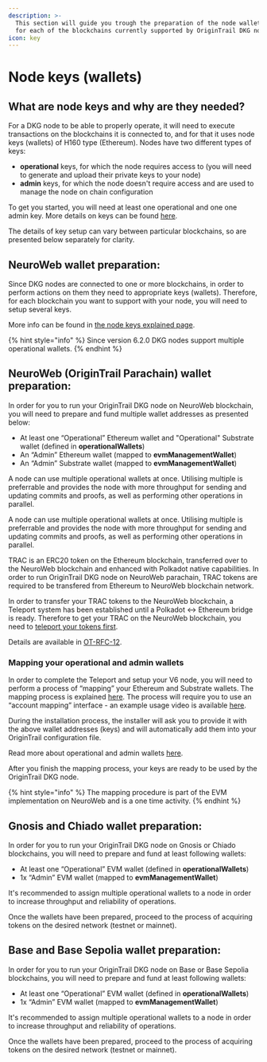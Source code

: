 ```yaml
---
description: >-
  This section will guide you trough the preparation of the node wallets (keys)
  for each of the blockchains currently supported by OriginTrail DKG node.
icon: key
---
```


# Node keys (wallets)

## What are node keys and why are they needed?

For a DKG node to be able to properly operate, it will need to execute transactions on the blockchains it is connected to, and for that it uses  node keys (wallets) of H160 type (Ethereum). Nodes have two different types of keys:

* **operational** keys, for which the node requires access to (you will need to generate and upload their private keys to your node)&#x20;
* **admin** keys, for which the node doesn't require access and are used to manage the node on chain configuration

To get you started, you will need at least one operational and one one admin key. More details on keys can be found [here](broken-reference).&#x20;

The details of key setup can vary between particular blockchains, so are presented below separately for clarity.

## NeuroWeb wallet preparation:

Since DKG nodes are connected to one or more blockchains, in order to perform actions on them they need to appropriate keys (wallets). Therefore, for each blockchain you want to support with your node, you will need to setup several keys.&#x20;

More info can be found in [the node keys explained page](broken-reference).

{% hint style="info" %}
Since version 6.2.0 DKG nodes support multiple operational wallets.
{% endhint %}

## NeuroWeb (OriginTrail Parachain) wallet preparation:

In order for you to run your OriginTrail DKG node on NeuroWeb blockchain, you will need to prepare and fund multiple wallet addresses as presented below:

* At least one “Operational” Ethereum wallet and "Operational" Substrate wallet (defined in **operationalWallets**)
* An “Admin” Ethereum wallet (mapped to **evmManagementWallet**)
* An “Admin” Substrate wallet (mapped to **evmManagementWallet**)

A node can use multiple operational wallets at once. Utilising multiple is preferrable and provides the node with more throughput for sending and updating commits and proofs, as well as performing other operations in parallel.

A node can use multiple operational wallets at once. Utilising multiple is preferrable and provides the node with more throughput for sending and updating commits and proofs, as well as performing other operations in parallel.

TRAC is an ERC20 token on the Ethereum blockchain, transferred over to the NeuroWeb blockchain and enhanced with Polkadot native capabilities. In order to run OriginTrail DKG node on NeuroWeb parachain, TRAC tokens are required to be transfered from Ethereum to NeuroWeb blockchain network.

In order to transfer your TRAC tokens to the NeuroWeb blockchain, a Teleport system has been established until a Polkadot <-> Ethereum bridge is ready. Therefore to get your TRAC on the NeuroWeb blockchain, you need to [teleport your tokens first](https://teleport.origintrail.io/).

Details are available in [OT-RFC-12](https://github.com/OriginTrail/OT-RFC-repository/blob/main/RFCs/OT-RFC-12%20OriginTrail%20Parachain%20TRAC%20bridges%20\(v2\).pdf).

### **Mapping your operational and admin wallets**

In order to complete the Teleport and setup your V6 node, you will need to perform a process of “mapping” your Ethereum and Substrate wallets. The mapping process is explained [here](https://docs.origintrail.io/blockchain-layer-1/origintrail-parachain/teleport-instructions). The process will require you to use an “account mapping” interface - an example usage video is available [here](https://www.youtube.com/watch?v=yltbdB1bpEA).

During the installation process, the installer will ask you to provide it with the above wallet addresses (keys) and will automatically add them into your OriginTrail configuration file.

Read more about operational and admin wallets [here](https://docs.origintrail.io/decentralized-knowledge-graph-layer-2/testnet-node-setup-instructions/node-keys).

After you finish the mapping process, your keys are ready to be used by the OriginTrail DKG node.

{% hint style="info" %}
The mapping procedure is part of the EVM implementation on NeuroWeb and is a one time activity.
{% endhint %}

## Gnosis and Chiado wallet preparation:

In order for you to run your OriginTrail DKG node on Gnosis or Chiado blockchains, you will need to prepare and fund at least following wallets:

* At least one “Operational” EVM wallet (defined in **operationalWallets**)
* 1x “Admin” EVM wallet (mapped to **evmManagementWallet**)

It's recommended to assign multiple operational wallets to a node in order to increase throughput and reliability of operations.

Once the wallets have been prepared, proceed to the process of acquiring tokens on the desired network (testnet or mainnet).&#x20;



## Base and Base Sepolia wallet preparation:

In order for you to run your OriginTrail DKG node on Base or Base Sepolia blockchains, you will need to prepare and fund at least following wallets:

* At least one “Operational” EVM wallet (defined in **operationalWallets**)
* 1x “Admin” EVM wallet (mapped to **evmManagementWallet**)

It's recommended to assign multiple operational wallets to a node in order to increase throughput and reliability of operations.

Once the wallets have been prepared, proceed to the process of acquiring tokens on the desired network (testnet or mainnet).&#x20;
